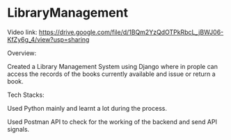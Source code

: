# LibraryManagement

Video link:
https://drive.google.com/file/d/1BQm2YzQdOTPkRbcL_jBWJ06-KfZy6g_4/view?usp=sharing

Overview:

Created a Library Management System using Django where in prople can access the records of the books currently available and issue or return  a book.

Tech Stacks:

Used Python mainly and learnt a lot during the process. 

Used Postman API to check for the working of the backend and send API signals.
